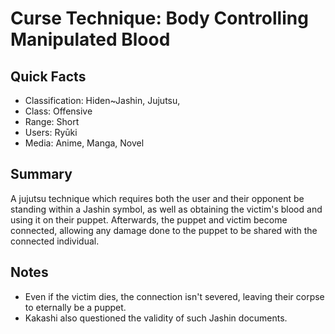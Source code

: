# Curse Technique: Body Controlling Manipulated Blood

## Quick Facts
- Classification: Hiden~Jashin, Jujutsu,
- Class: Offensive
- Range: Short
- Users: Ryūki
- Media: Anime, Manga, Novel

## Summary
A jujutsu technique which requires both the user and their opponent be standing within a Jashin symbol, as well as obtaining the victim's blood and using it on their puppet. Afterwards, the puppet and victim become connected, allowing any damage done to the puppet to be shared with the connected individual.

## Notes
- Even if the victim dies, the connection isn't severed, leaving their corpse to eternally be a puppet.
- Kakashi also questioned the validity of such Jashin documents.

